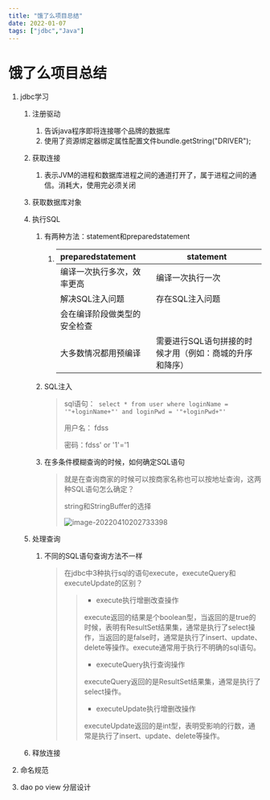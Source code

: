 ```yaml
---
title: "饿了么项目总结"
date: 2022-01-07
tags: ["jdbc","Java"]
---
```


# 饿了么项目总结

1. jdbc学习

   1. 注册驱动

      1. 告诉java程序即将连接哪个品牌的数据库
      2. 使用了资源绑定器绑定属性配置文件bundle.getString("DRIVER");

   2. 获取连接

      1. 表示JVM的进程和数据库进程之间的通道打开了，属于进程之间的通信。消耗大，使用完必须关闭

   3. 获取数据库对象

   4. 执行SQL

      1. 有两种方法：statement和preparedstatement

         1. | preparedstatement            | statement                                               |
            | :--------------------------- | ------------------------------------------------------- |
            | 编译一次执行多次，效率更高   | 编译一次执行一次                                        |
            | 解决SQL注入问题              | 存在SQL注入问题                                         |
            | 会在编译阶段做类型的安全检查 |                                                         |
            | 大多数情况都用预编译         | 需要进行SQL语句拼接的时候才用（例如：商城的升序和降序） |

      2. SQL注入 

         > sql语句：` select * from user where loginName = '"+loginName+"' and loginPwd = '"+loginPwd+"'` 
         >
         > 用户名： fdss
         >
         > 密码：fdss' or '1'='1

      3. 在多条件模糊查询的时候，如何确定SQL语句

         > 就是在查询商家的时候可以按商家名称也可以按地址查询，这两种SQL语句怎么确定？
         >
         > string和StringBuffer的选择
         >
         > ![image-20220410202733398](https://xingqiu-tuchuang-1256524210.cos.ap-shanghai.myqcloud.com/1431/202205112312941.png)

   5. 处理查询

      1. 不同的SQL语句查询方法不一样

         > 在jdbc中3种执行sql的语句execute，executeQuery和executeUpdate的区别？
         >
         > > - execute执行增删改查操作
         > >
         > > execute返回的结果是个boolean型，当返回的是true的时候，表明有ResultSet结果集，通常是执行了select操作，当返回的是false时，通常是执行了insert、update、delete等操作。execute通常用于执行不明确的sql语句。
         > >
         > > - executeQuery执行查询操作
         > >
         > > executeQuery返回的是ResultSet结果集，通常是执行了select操作。
         > >
         > > - executeUpdate执行增删改操作
         > >
         > > executeUpdate返回的是int型，表明受影响的行数，通常是执行了insert、update、delete等操作。

   6. 释放连接

2. 命名规范

3. dao po view 分层设计
